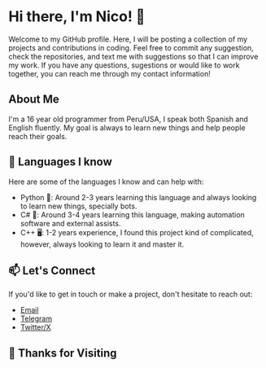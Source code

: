 # Hi there, I'm Nico! 👋

Welcome to my GitHub profile. 
Here, I will be posting a collection of my projects and contributions in coding. Feel free to commit any suggestion, check the repositories, and text me with suggestions so that I can improve my work. If you have any questions, sugestions or would like to work together, you can reach me through my contact information!

## About Me

I'm a 16 year old programmer from Peru/USA, I speak both Spanish and English fluently. My goal is always to learn new things and help people reach their goals.

## 🔧 Languages I know

Here are some of the languages I know and can help with:

- Python 🐍: Around 2-3 years learning this language and always looking to learn new things, specially bots.
- C# 🌟: Around 3-4 years learning this language, making automation software and external assists.
- C++ 🖥️: 1-2 years experience, I found this project kind of complicated, however, always looking to learn it and master it.

## 📫 Let's Connect

If you'd like to get in touch or make a project, don't hesitate to reach out:

- [Email](mailto:nicooogara@gmail.com)
- [Telegram](https://t.me/leryan)
- [Twitter/X](https://twitter.com/promediado)

## 🌟 Thanks for Visiting

